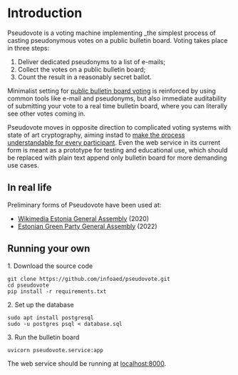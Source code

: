 # Introduction

Pseudovote is a voting machine implementing _the simplest process of casting pseudonymous votes on a public bulletin board. Voting takes place in three steps:

1. Deliver dedicated pseudonyms to a list of e-mails;
2. Collect the votes on a public bulletin board;
3. Count the result in a reasonably secret ballot.

Minimalist setting for [public bulletin board voting](https://s68aa858fd10b80a7.jimcontent.com/download/version/1485167010/module/4933929061/name/beuchat11.pdf) is reinforced by using common tools like e-mail and pseudonyms, but also immediate auditability of submitting your vote to a real time bulletin board, where you can literally see other votes coming in.

Pseudovote moves in opposite direction to complicated voting systems with state of art cryptography, aiming instad to [make the process understandable for every participant](https://gafgaf.infoaed.ee/en/posts/pseudonymous-voting-in-wikimedia/#some-preliminary-analysis). Even the web service in its current form is meant as a prototype for testing and educational use, which should be replaced with plain text append only bulletin board for more demanding use cases.

## In real life

Preliminary forms of Pseudovote have been used at:

* [Wikimedia Estonia General Assembly](https://gafgaf.infoaed.ee/en/posts/pseudonymous-voting-in-wikimedia/) (2020)
* [Estonian Green Party General Assembly](https://www.facebook.com/rohelised/posts/325701606250799) (2022)

## Running your own

1\. Download the source code

```
git clone https://github.com/infoaed/pseudovote.git
cd pseudovote
pip install -r requirements.txt
```

2\. Set up the database

```
sudo apt install postgresql
sudo -u postgres psql < database.sql
```

3\. Run the bulletin board

```
uvicorn pseudovote.service:app
```

The web service should be running at [localhost:8000](http://localhost:8000).
